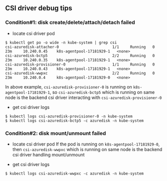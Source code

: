 ## CSI driver debug tips
### Condition#1: disk create/delete/attach/detach failed
 - locate csi driver pod
```
$ kubectl get po -o wide -n kube-system | grep csi
csi-azuredisk-attacher-0                        1/1     Running   0          23m     10.240.0.45    k8s-agentpool-17181929-1   <none>
csi-azuredisk-bctp5                             2/2     Running   0          23m     10.240.0.35    k8s-agentpool-17181929-1   <none>
csi-azuredisk-provisioner-0                     1/1     Running   0          23m     10.240.0.43    k8s-agentpool-17181929-1   <none>
csi-azuredisk-wwpxc                             2/2     Running   0          23m     10.240.0.4     k8s-agentpool-17181929-0   <none>
```
In above example, `csi-azuredisk-provisioner-0` is running on `k8s-agentpool-17181929-1`, so `csi-azuredisk-bctp5` which is running on same node is the backend csi driver interacting with `csi-azuredisk-provisioner-0`
 - get csi driver logs
```
$ kubectl logs csi-azuredisk-provisioner-0 -n kube-system
$ kubectl logs csi-azuredisk-bctp5 -c azuredisk -n kube-system
```

### Condition#2: disk mount/unmount failed
 - locate csi driver pod
If the pod is running on `k8s-agentpool-17181929-0`, then `csi-azuredisk-wwpxc` which is running on same node is the backend csi driver handling mount/unmount

 - get csi driver logs
```
$ kubectl logs csi-azuredisk-wwpxc -c azuredisk -n kube-system
```
